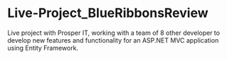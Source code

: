 # Live-Project_BlueRibbonsReview
Live project with Prosper IT, working with a team of 8 other developer to develop new features and functionality for an ASP.NET MVC application using Entity Framework.
